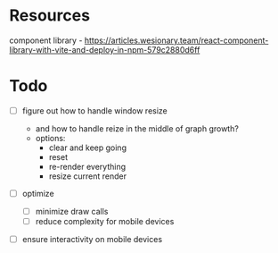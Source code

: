 # Resources
component library - https://articles.wesionary.team/react-component-library-with-vite-and-deploy-in-npm-579c2880d6ff

# Todo
- [ ] figure out how to handle window resize
  * and how to handle reize in the middle of graph growth?
  * options:
    * clear and keep going
    * reset
    * re-render everything
    * resize current render

- [ ] optimize
  - [ ] minimize draw calls
  - [ ] reduce complexity for mobile devices

- [ ] ensure interactivity on mobile devices